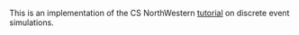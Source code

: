 This is an implementation of the CS NorthWestern [tutorial](http://www.cs.northwestern.edu/~agupta/_projects/networking/QueueSimulation/mm1.html) on discrete event simulations.